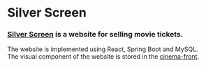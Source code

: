 # Silver Screen

### [Silver Screen](https://deemoor.github.io/cinema-front/) is a website for selling movie tickets.
The website is implemented using React, Spring Boot and MySQL. \
The visual component of the website is stored in the [cinema-front](https://github.com/DeeMooR/cinema-front).